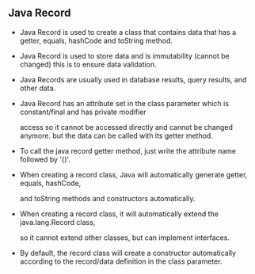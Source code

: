 ## Java Record

- Java Record is used to create a class that contains data that has a getter, equals, hashCode and toString method.

- Java Record is used to store data and is immutability (cannot be changed) this is to ensure data validation.

- Java Records are usually used in database results, query results, and other data.

- Java Record has an attribute set in the class parameter which is constant/final and has private modifier 
  
  access so it cannot be accessed directly and cannot be changed anymore. but the data can be called with its getter method.

- To call the java record getter method, just write the attribute name followed by '()'.

- When creating a record class, Java will automatically generate getter, equals, hashCode, 

  and toString methods and constructors automatically.

- When creating a record class, it will automatically extend the java.lang.Record class, 

  so it cannot extend other classes, but can implement interfaces.
       
- By default, the record class will create a constructor automatically according to the record/data definition in the class parameter.
